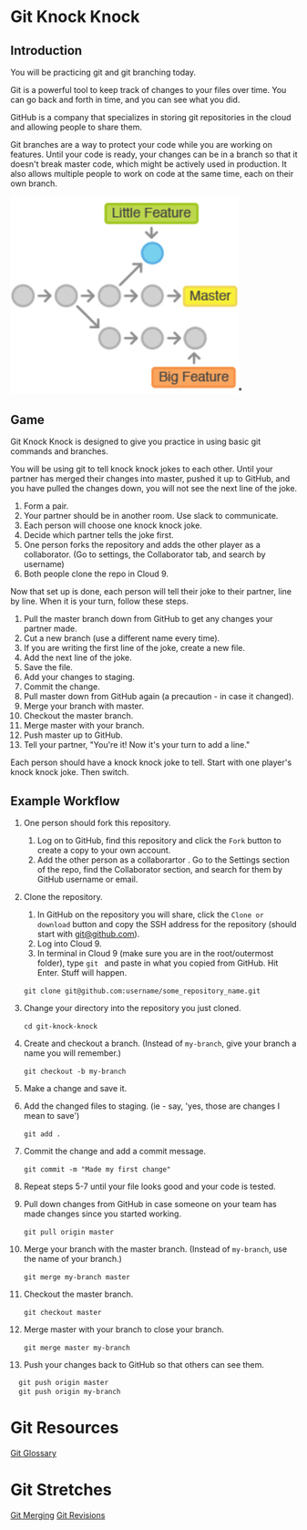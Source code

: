 # Git Knock Knock

## Introduction
You will be practicing git and git branching today.

Git is a powerful tool to keep track of changes to your files over time.  You can go back and forth in time, and you can see what you did.

GitHub is a company that specializes in storing git repositories in the cloud and allowing people to share them.

Git branches are a way to protect your code while you are working on features.  Until your code is ready, your changes can be in a branch so that it doesn't break master code, which might be actively used in production.  It also allows multiple people to work on code at the same time, each on their own branch.

<img src="./assets/git-branches.png" style="width:400px;">*
 

## Game

Git Knock Knock is designed to give you practice in using basic git commands and branches.  

You will be using git to tell knock knock jokes to each other.  Until your partner has merged their changes into master, pushed it up to GitHub, and you have pulled the changes down, you will not see the next line of the joke.

1. Form a pair.
1. Your partner should be in another room.  Use slack to communicate.
1. Each person will choose one knock knock joke.
1. Decide which partner tells the joke first.
1. One person forks the repository and adds the other player as a collaborator. (Go to settings, the Collaborator tab, and search by username)
1. Both people clone the repo in Cloud 9.

Now that set up is done, each person will tell their joke to their partner, line by line.  When it is your turn, follow these steps.

1. Pull the master branch down from GitHub to get any changes your partner made.
1. Cut a new branch (use a different name every time).
1. If you are writing the first line of the joke, create a new file.
1. Add the next line of the joke.
1. Save the file.
1. Add your changes to staging.
1. Commit the change.
1. Pull master down from GitHub again (a precaution - in case it changed).
1. Merge your branch with master.
1. Checkout the master branch.
1. Merge master with your branch.
1. Push master up to GitHub.
1. Tell your partner, "You're it!  Now it's your turn to add a line."


Each person should have a knock knock joke to tell.  Start with one player's knock knock joke.  Then switch.

## Example Workflow

1. One person should fork this repository.
    1. Log on to GitHub, find this repository and click the `Fork` button to create a copy to your own account.
    1. Add the other person as a collaborartor .  Go to the Settings section of the repo, find the Collaborator section, and search for them by GitHub username or email.

1. Clone the repository.
    1. In GitHub on the repository you will share, click the `Clone or download` button and copy the SSH address for the repository (should start with git@github.com).
    1. Log into Cloud 9.
    1. In terminal in Cloud 9 (make sure you are in the root/outermost folder), type `git ` and paste in what you copied from GitHub.  Hit Enter.  Stuff will happen.

   `git clone git@github.com:username/some_repository_name.git`

1. Change your directory into the repository you just cloned.

   `cd git-knock-knock`

1. Create and checkout a branch.  (Instead of `my-branch`, give your branch a name you will remember.)

   `git checkout -b my-branch`

1. Make a change and save it.

1. Add the changed files to staging.  (ie - say, 'yes, those are changes I mean to save')

   `git add .`

1. Commit the change and add a commit message.

   `git commit -m "Made my first change"`

1. Repeat steps 5-7 until your file looks good and your code is tested.

1. Pull down changes from GitHub in case someone on your team has made changes since you started working.

   `git pull origin master`

1. Merge your branch with the master branch. (Instead of `my-branch`, use the name of your branch.)

   `git merge my-branch master`

1. Checkout the master branch.

   `git checkout master`

1. Merge master with your branch to close your branch.

   `git merge master my-branch`

1. Push your changes back to GitHub so that others can see them.

```
  git push origin master
  git push origin my-branch
```



# Git Resources
[Git Glossary](./glossary.md)

# Git Stretches
[Git Merging](./practice-merging.md)
[Git Revisions](./history.md)